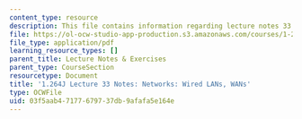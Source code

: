 ```yaml
---
content_type: resource
description: This file contains information regarding lecture notes 33.
file: https://ol-ocw-studio-app-production.s3.amazonaws.com/courses/1-264j-database-internet-and-systems-integration-technologies-fall-2013/03f5aab47177679737db9afafa5e164e_MIT1_264JF13_lect_33.pdf
file_type: application/pdf
learning_resource_types: []
parent_title: Lecture Notes & Exercises
parent_type: CourseSection
resourcetype: Document
title: '1.264J Lecture 33 Notes: Networks: Wired LANs, WANs'
type: OCWFile
uid: 03f5aab4-7177-6797-37db-9afafa5e164e
---
```

